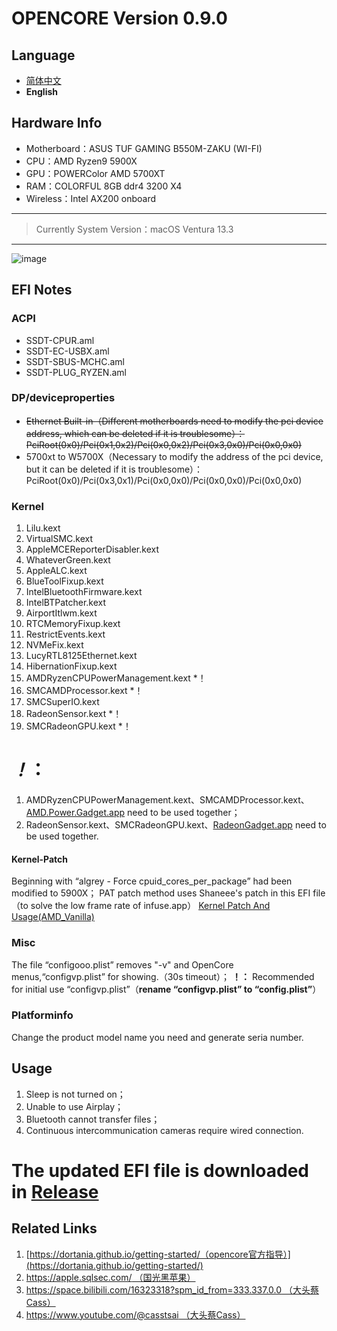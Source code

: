 # OPENCORE Version 0.9.0
## Language
- [简体中文](/README.md)
- **English**
## Hardware Info
* Motherboard：ASUS TUF GAMING B550M-ZAKU (WI-FI)
* CPU：AMD Ryzen9 5900X
* GPU：POWERColor AMD 5700XT
* RAM：COLORFUL 8GB ddr4 3200 X4
* Wireless：Intel AX200 onboard

-------

> Currently System Version：macOS Ventura 13.3

-------
![image](/screenshot.webp)


## EFI Notes
### ACPI
* SSDT-CPUR.aml
* SSDT-EC-USBX.aml
* SSDT-SBUS-MCHC.aml
* SSDT-PLUG_RYZEN.aml
### DP/deviceproperties
* ~~Ethernet Built-in（Different motherboards need to modify the pci device address, which can be deleted if it is troublesome）：PciRoot(0x0)/Pci(0x1,0x2)/Pci(0x0,0x2)/Pci(0x3,0x0)/Pci(0x0,0x0)~~
* 5700xt to W5700X（Necessary to modify the address of the pci device, but it can be deleted if it is troublesome）：
PciRoot(0x0)/Pci(0x3,0x1)/Pci(0x0,0x0)/Pci(0x0,0x0)/Pci(0x0,0x0)
### Kernel
1. Lilu.kext
2. VirtualSMC.kext
3. AppleMCEReporterDisabler.kext
4. WhateverGreen.kext
5. AppleALC.kext
6. BlueToolFixup.kext
7. IntelBluetoothFirmware.kext
8. IntelBTPatcher.kext
9. AirportItlwm.kext
10. RTCMemoryFixup.kext
11. RestrictEvents.kext
12. NVMeFix.kext
13. LucyRTL8125Ethernet.kext
14. HibernationFixup.kext
15. AMDRyzenCPUPowerManagement.kext *！
16. SMCAMDProcessor.kext *！
17. SMCSuperIO.kext
18. RadeonSensor.kext *！
19. SMCRadeonGPU.kext *！

# *！*：
1. AMDRyzenCPUPowerManagement.kext、SMCAMDProcessor.kext、[AMD.Power.Gadget.app](https://github.com/trulyspinach/SMCAMDProcessor/releases/download/0.7.1/AMD.Power.Gadget.app.zip) need to be used together；
2. RadeonSensor.kext、SMCRadeonGPU.kext、[RadeonGadget.app](https://github.com/aluveitie/RadeonSensor/releases/download/0.3.3/RadeonSensor-0.3.3.zip) need to be used together.

#### Kernel-Patch
Beginning with “algrey - Force cpuid_cores_per_package” had been modified to 5900X；
PAT patch method uses Shaneee's patch in this EFI file（to solve the low frame rate of infuse.app）
[Kernel Patch And Usage(AMD_Vanilla)](https://github.com/AMD-OSX/AMD_Vanilla)

### Misc
The file “configooo.plist” removes "-v" and OpenCore menus,“configvp.plist” for showing.（30s timeout）；
**！：** Recommended for initial use “configvp.plist”（**rename “configvp.plist” to “config.plist”**）

### Platforminfo
Change the product model name you need and generate seria number.

## Usage
1. Sleep is not turned on；
2. Unable to use Airplay；
3. Bluetooth cannot transfer files；
4. Continuous intercommunication cameras require wired connection.

# The updated EFI file is downloaded in [Release](https://github.com/YUANJIANGWANGYU/Ryzenintosh_B550M-5900X-5700XT-AX200/releases)

## Related Links
1. [https://dortania.github.io/getting-started/（opencore官方指导）](https://dortania.github.io/getting-started/)
2. [https://apple.sqlsec.com/ （国光黑苹果）](https://apple.sqlsec.com/)
3. [https://space.bilibili.com/16323318?spm_id_from=333.337.0.0 （大头蔡Cass）](https://space.bilibili.com/16323318?spm_id_from=333.337.0.0)
4. [https://www.youtube.com/@casstsai （大头蔡Cass）](https://www.youtube.com/@casstsai)
